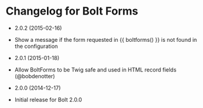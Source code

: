 # Changelog for Bolt Forms

* 2.0.2 (2015-02-16)

 * Show a message if the form requested in {{ boltforms() }} is not found in the configuration

* 2.0.1 (2015-01-18)

 * Allow BoltForms to be Twig safe and used in HTML record fields (@bobdenotter)

* 2.0.0 (2014-12-17)

 * Initial release for Bolt 2.0.0
